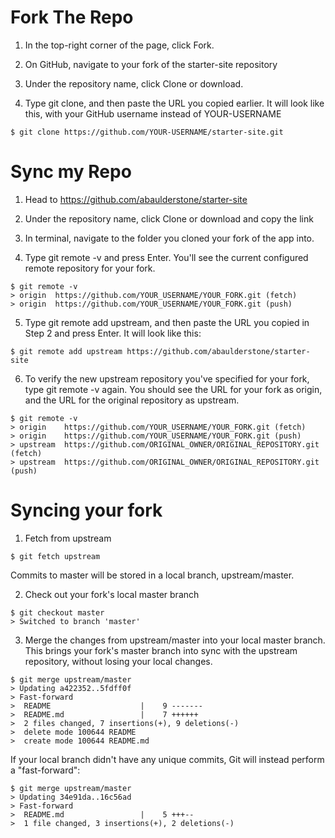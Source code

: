 # Fork The Repo

1. In the top-right corner of the page, click Fork.

2. On GitHub, navigate to your fork of the starter-site repository

3. Under the repository name, click Clone or download.

4. Type git clone, and then paste the URL you copied earlier. It will look like this, with your GitHub username instead of YOUR-USERNAME

```
$ git clone https://github.com/YOUR-USERNAME/starter-site.git
```

# Sync my Repo

1. Head to https://github.com/abaulderstone/starter-site

2. Under the repository name, click Clone or download and copy the link

3. In terminal, navigate to the folder you cloned your fork of the app into.

4. Type git remote -v and press Enter. You'll see the current configured remote repository for your fork.

```
$ git remote -v
> origin  https://github.com/YOUR_USERNAME/YOUR_FORK.git (fetch)
> origin  https://github.com/YOUR_USERNAME/YOUR_FORK.git (push)
```

5. Type git remote add upstream, and then paste the URL you copied in Step 2 and press Enter. It will look like this:

```
$ git remote add upstream https://github.com/abaulderstone/starter-site
```

6. To verify the new upstream repository you've specified for your fork, type git remote -v again. You should see the URL for your fork as origin, and the URL for the original repository as upstream.

```
$ git remote -v
> origin    https://github.com/YOUR_USERNAME/YOUR_FORK.git (fetch)
> origin    https://github.com/YOUR_USERNAME/YOUR_FORK.git (push)
> upstream  https://github.com/ORIGINAL_OWNER/ORIGINAL_REPOSITORY.git (fetch)
> upstream  https://github.com/ORIGINAL_OWNER/ORIGINAL_REPOSITORY.git (push)
```

# Syncing your fork

1. Fetch from upstream

```
$ git fetch upstream
```

Commits to master will be stored in a local branch, upstream/master.

2. Check out your fork's local master branch

```
$ git checkout master
> Switched to branch 'master'
```

3. Merge the changes from upstream/master into your local master branch. This brings your fork's master branch into sync with the upstream repository, without losing your local changes.

```
$ git merge upstream/master
> Updating a422352..5fdff0f
> Fast-forward
>  README                    |    9 -------
>  README.md                 |    7 ++++++
>  2 files changed, 7 insertions(+), 9 deletions(-)
>  delete mode 100644 README
>  create mode 100644 README.md

```

If your local branch didn't have any unique commits, Git will instead perform a "fast-forward":

```
$ git merge upstream/master
> Updating 34e91da..16c56ad
> Fast-forward
>  README.md                 |    5 +++--
>  1 file changed, 3 insertions(+), 2 deletions(-)
```
